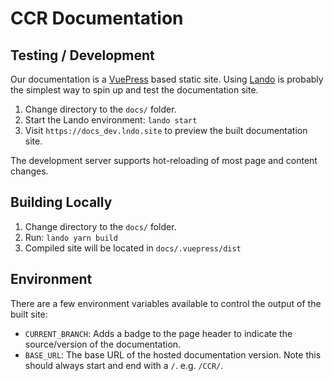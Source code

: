 # CCR Documentation

## Testing / Development

Our documentation is a [VuePress](https://vuepress.vuejs.org/) based static site.  Using [Lando](https://lando.dev) is probably the simplest way to spin up and test the documentation site.

1. Change directory to the `docs/` folder.
2. Start the Lando environment: `lando start`
3. Visit `https://docs_dev.lndo.site` to preview the built documentation site.

The development server supports hot-reloading of most page and content changes.

## Building Locally

1. Change directory to the `docs/` folder.
2. Run: `lando yarn build`
3. Compiled site will be located in `docs/.vuepress/dist`

## Environment
There are a few environment variables available to control the output of the built site:

- `CURRENT_BRANCH`: Adds a badge to the page header to indicate the source/version of the documentation.
- `BASE_URL`: The base URL of the hosted documentation version.  Note this should always start and end with a `/`.  e.g. `/CCR/`.
